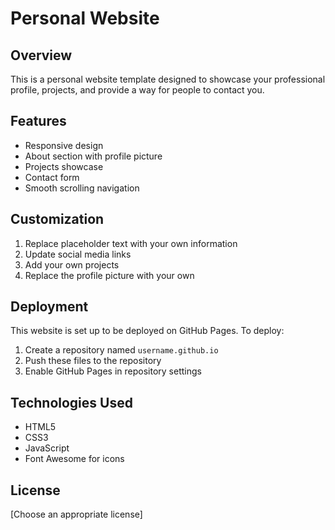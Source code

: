 # Personal Website

## Overview
This is a personal website template designed to showcase your professional profile, projects, and provide a way for people to contact you.

## Features
- Responsive design
- About section with profile picture
- Projects showcase
- Contact form
- Smooth scrolling navigation

## Customization
1. Replace placeholder text with your own information
2. Update social media links
3. Add your own projects
4. Replace the profile picture with your own

## Deployment
This website is set up to be deployed on GitHub Pages. To deploy:
1. Create a repository named `username.github.io`
2. Push these files to the repository
3. Enable GitHub Pages in repository settings

## Technologies Used
- HTML5
- CSS3
- JavaScript
- Font Awesome for icons

## License
[Choose an appropriate license]
